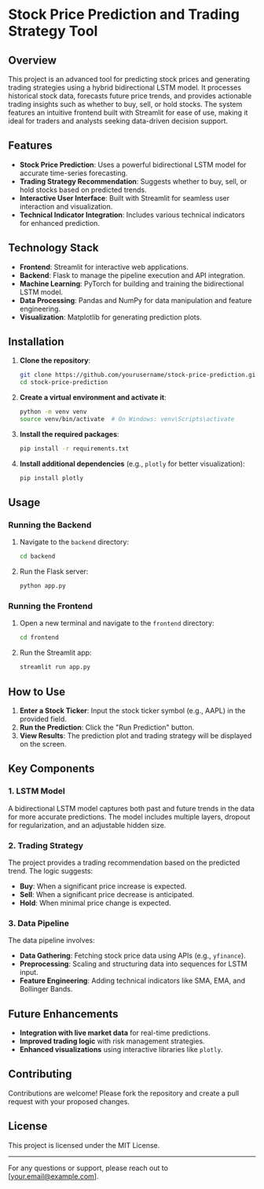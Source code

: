# Stock Price Prediction and Trading Strategy Tool

## Overview
This project is an advanced tool for predicting stock prices and generating trading strategies using a hybrid bidirectional LSTM model. It processes historical stock data, forecasts future price trends, and provides actionable trading insights such as whether to buy, sell, or hold stocks. The system features an intuitive frontend built with Streamlit for ease of use, making it ideal for traders and analysts seeking data-driven decision support.

## Features
- **Stock Price Prediction**: Uses a powerful bidirectional LSTM model for accurate time-series forecasting.
- **Trading Strategy Recommendation**: Suggests whether to buy, sell, or hold stocks based on predicted trends.
- **Interactive User Interface**: Built with Streamlit for seamless user interaction and visualization.
- **Technical Indicator Integration**: Includes various technical indicators for enhanced prediction.

## Technology Stack
- **Frontend**: Streamlit for interactive web applications.
- **Backend**: Flask to manage the pipeline execution and API integration.
- **Machine Learning**: PyTorch for building and training the bidirectional LSTM model.
- **Data Processing**: Pandas and NumPy for data manipulation and feature engineering.
- **Visualization**: Matplotlib for generating prediction plots.

## Installation
1. **Clone the repository**:
   ```bash
   git clone https://github.com/yourusername/stock-price-prediction.git
   cd stock-price-prediction
   ```
2. **Create a virtual environment and activate it**:
   ```bash
   python -m venv venv
   source venv/bin/activate  # On Windows: venv\Scripts\activate
   ```
3. **Install the required packages**:
   ```bash
   pip install -r requirements.txt
   ```
4. **Install additional dependencies** (e.g., `plotly` for better visualization):
   ```bash
   pip install plotly
   ```

## Usage
### Running the Backend
1. Navigate to the `backend` directory:
   ```bash
   cd backend
   ```
2. Run the Flask server:
   ```bash
   python app.py
   ```
### Running the Frontend
1. Open a new terminal and navigate to the `frontend` directory:
   ```bash
   cd frontend
   ```
2. Run the Streamlit app:
   ```bash
   streamlit run app.py
   ```

## How to Use
1. **Enter a Stock Ticker**: Input the stock ticker symbol (e.g., AAPL) in the provided field.
2. **Run the Prediction**: Click the "Run Prediction" button.
3. **View Results**: The prediction plot and trading strategy will be displayed on the screen.

## Key Components
### 1. LSTM Model
A bidirectional LSTM model captures both past and future trends in the data for more accurate predictions. The model includes multiple layers, dropout for regularization, and an adjustable hidden size.

### 2. Trading Strategy
The project provides a trading recommendation based on the predicted trend. The logic suggests:
- **Buy**: When a significant price increase is expected.
- **Sell**: When a significant price decrease is anticipated.
- **Hold**: When minimal price change is expected.

### 3. Data Pipeline
The data pipeline involves:
- **Data Gathering**: Fetching stock price data using APIs (e.g., `yfinance`).
- **Preprocessing**: Scaling and structuring data into sequences for LSTM input.
- **Feature Engineering**: Adding technical indicators like SMA, EMA, and Bollinger Bands.

## Future Enhancements
- **Integration with live market data** for real-time predictions.
- **Improved trading logic** with risk management strategies.
- **Enhanced visualizations** using interactive libraries like `plotly`.

## Contributing
Contributions are welcome! Please fork the repository and create a pull request with your proposed changes.

## License
This project is licensed under the MIT License.

---

For any questions or support, please reach out to [your.email@example.com].

